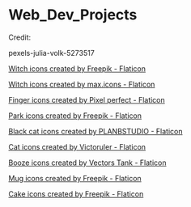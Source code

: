 # Web_Dev_Projects

Credit:

pexels-julia-volk-5273517

<a href="https://www.flaticon.com/free-icons/witch" title="witch icons">Witch icons created by Freepik - Flaticon</a>

<a href="https://www.flaticon.com/free-icons/witch" title="witch icons">Witch icons created by max.icons - Flaticon</a>

<a href="https://www.flaticon.com/free-icons/finger" title="finger icons">Finger icons created by Pixel perfect - Flaticon</a>

<a href="https://www.flaticon.com/free-icons/park" title="park icons">Park icons created by Freepik - Flaticon</a>

<a href="https://www.flaticon.com/free-icons/black-cat" title="black cat icons">Black cat icons created by PLANBSTUDIO - Flaticon</a>

<a href="https://www.flaticon.com/free-icons/cat" title="cat icons">Cat icons created by Victoruler - Flaticon</a>

<a href="https://www.flaticon.com/free-icons/booze" title="booze icons">Booze icons created by Vectors Tank - Flaticon</a>

<a href="https://www.flaticon.com/free-icons/mug" title="mug icons">Mug icons created by Freepik - Flaticon</a>

<a href="https://www.flaticon.com/free-icons/cake" title="cake icons">Cake icons created by Freepik - Flaticon</a>
